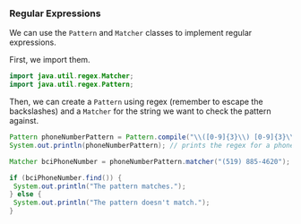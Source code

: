 ### Regular Expressions

We can use the `Pattern` and `Matcher` classes to implement regular expressions.

First, we import them.

```java
import java.util.regex.Matcher;
import java.util.regex.Pattern;
```

Then, we can create a `Pattern` using regex (remember to escape the backslashes) and a `Matcher` for the string we want to check the pattern against.

```java
Pattern phoneNumberPattern = Pattern.compile("\\([0-9]{3}\\) [0-9]{3}\\-[0-9]{4}");
System.out.println(phoneNumberPattern); // prints the regex for a phone number: \([0-9]{3}\) [0-9]{3}\-[0-9]{4}

Matcher bciPhoneNumber = phoneNumberPattern.matcher("(519) 885-4620");

if (bciPhoneNumber.find()) {
 System.out.println("The pattern matches.");
} else {
 System.out.println("The pattern doesn't match.");
}
```

<!-- | `replace()` | `"abcabc".replace("a", "ef"); //"efbcefbc"` | Creates a new string with all occurrences of `"a"` replaced with `"ef"`. |
| `replaceFirst()` | `"abcabc".replaceFirst("a", "ef"); //"efbcabc"` | Creates a new string with the first occurrence of `"a"` replaced with `"ef"`. | -->
